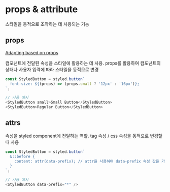 # props & attribute

스타일을 동적으로 조작하는 데 사용되는 기능

## props

[Adapting based on props](https://styled-components.com/docs/basics#adapting-based-on-props)

컴포넌트에 전달된 속성을 스타일에 활용하는 데 사용. props를 활용하여 컴포넌트의 상태나 사용자 입력에 따라 스타일을 동적으로 변경

```javascript
const StyledButton = styled.button`
  font-size: ${(props) => (props.small ? '12px' : '16px')};
`;

// 사용 예시
<StyledButton small>Small Button</StyledButton>
<StyledButton>Regular Button</StyledButton>
```

## attrs

속성을 styled component에 전달하는 역할. tag 속성 / css 속성을 동적으로 변경할 때 사용

```javascript
const StyledButton = styled.button`
  &::before {
    content: attr(data-prefix); // attr을 사용하여 data-prefix 속성 값을 가져옴
  }
`;

// 사용 예시
<StyledButton data-prefix="*" />
```
